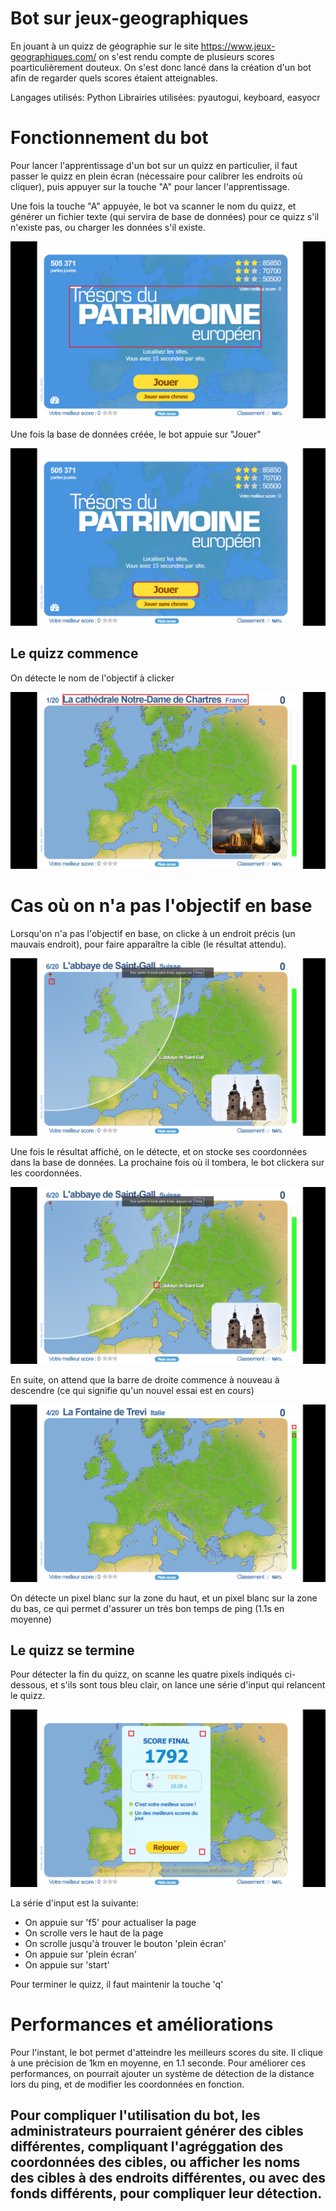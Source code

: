 # Bot sur jeux-geographiques

En jouant à un quizz de géographie sur le site https://www.jeux-geographiques.com/ on s'est rendu compte de plusieurs scores poarticulièrement douteux.
On s'est donc lancé dans la création d'un bot afin de regarder quels scores étaient atteignables.

Langages utilisés: Python
Librairies utilisées: pyautogui, keyboard, easyocr

# Fonctionnement du bot 

Pour lancer l'apprentissage d'un bot sur un quizz en particulier, il faut passer le quizz en plein écran (nécessaire pour calibrer les endroits où cliquer), puis appuyer sur la touche "A" pour lancer l'apprentissage.

Une fois la touche "A" appuyée, le bot va scanner le nom du quizz, et générer un fichier texte (qui servira de base de données) pour ce quizz s'il n'existe pas, ou charger les données s'il existe.

![Détection du quizz](assets/TitleDetection.png)

Une fois la base de données créée, le bot appuie sur "Jouer"

![Appuyer sur jouer](assets/PressStart.png)

## Le quizz commence

On détecte le nom de l'objectif à clicker

![Détection de l'objectif](assets/TargetNameDetection.png)

# Cas où on n'a pas l'objectif en base

Lorsqu'on n'a pas l'objectif en base, on clicke à un endroit précis (un mauvais endroit), pour faire apparaître la cible (le résultat attendu).

![Ping par défaut](assets/DefaultPing.png)

Une fois le résultat affiché, on le détecte, et on stocke ses coordonnées dans la base de données. La prochaine fois où il tombera, le bot clickera sur les coordonnées.

![Détection du résultat](assets/TargetDetection.png)

En suite, on attend que la barre de droite commence à nouveau à descendre (ce qui signifie qu'un nouvel essai est en cours)

![Détection de la barre](assets/BarDetection.png)

On détecte un pixel blanc sur la zone du haut, et un pixel blanc sur la zone du bas, ce qui permet d'assurer un très bon temps de ping (1.1s en moyenne)

## Le quizz se termine

Pour détecter la fin du quizz, on scanne les quatre pixels indiqués ci-dessous, et s'ils sont tous bleu clair, on lance une série d'input qui relancent le quizz.

![Détection de la barre](assets/EndDetection.png)

La série d'input est la suivante:
- On appuie sur 'f5' pour actualiser la page
- On scrolle vers le haut de la page
- On scrolle jusqu'à trouver le bouton 'plein écran'
- On appuie sur 'plein écran'
- On appuie sur 'start'

Pour terminer le quizz, il faut maintenir la touche 'q'

# Performances et améliorations

Pour l'instant, le bot permet d'atteindre les meilleurs scores du site. Il clique à une précision de 1km en moyenne, en 1.1 seconde.
Pour améliorer ces performances, on pourrait ajouter un système de détection de la distance lors du ping, et de modifier les coordonnées en fonction.

## Pour compliquer l'utilisation du bot, les administrateurs pourraient générer des cibles différentes, compliquant l'agréggation des coordonnées des cibles, ou afficher les noms des cibles à des endroits différentes, ou avec des fonds différents, pour compliquer leur détection.

